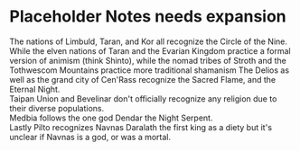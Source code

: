 # Placeholder Notes needs expansion
The nations of Limbuld, Taran, and Kor all recognize the Circle of the Nine.
While the elven nations of Taran and the Evarian Kingdom practice a formal version of animism (think Shinto), 
while the nomad tribes of Stroth and the Tothwescom Mountains practice more traditional shamanism
The Delios as well as the grand city of Cen'Rass recognize the Sacred Flame, and the Eternal Night.  
Taipan Union and Bevelinar don't officially recognize any religion due to their diverse populations.  
Medbia follows the one god Dendar the Night Serpent.  
Lastly Pilto recognizes Navnas Daralath the first king as a diety but it's unclear if Navnas is a god, or was a mortal.
